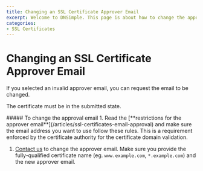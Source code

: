 ```yaml
---
title: Changing an SSL Certificate Approver Email
excerpt: Welcome to DNSimple. This page is about how to change the approver email before your SSL certificate is issued. Hosted DNS has never been this easy.
categories:
- SSL Certificates
---
```


# Changing an SSL Certificate Approver Email

If you selected an invalid approver email, you can request the email to be changed.

The certificate must be in the submitted state.

<div class="section-steps" markdown="1">
##### To change the approval email
1. Read the [**restrictions for the approver email**](/articles/ssl-certificates-email-approval) and make sure the email address you want to use follow these rules. This is a requirement enforced by the certificate authority for the certificate domain validation.

1. [Contact us](https://dnsimple.com/contact) to change the approver email. Make sure you provide the fully-qualified certificate name (eg. `www.example.com`, `*.example.com`) and the new approver email.
</div>
